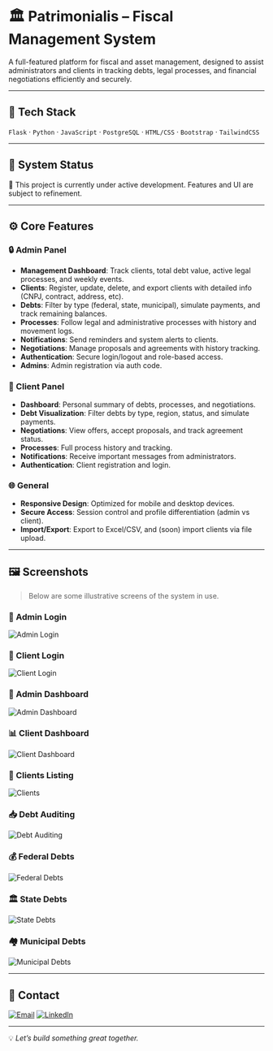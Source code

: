 # 🏛️ Patrimonialis – Fiscal Management System

A full-featured platform for fiscal and asset management, designed to assist administrators and clients in tracking debts, legal processes, and financial negotiations efficiently and securely.

---

## 🚀 Tech Stack

`Flask` · `Python` · `JavaScript` · `PostgreSQL` · `HTML/CSS` · `Bootstrap` · `TailwindCSS`

---

## 🔧 System Status

🚧 This project is currently under active development. Features and UI are subject to refinement.

---

## ⚙️ Core Features

### 🔒 Admin Panel

- **Management Dashboard**: Track clients, total debt value, active legal processes, and weekly events.
- **Clients**: Register, update, delete, and export clients with detailed info (CNPJ, contract, address, etc).
- **Debts**: Filter by type (federal, state, municipal), simulate payments, and track remaining balances.
- **Processes**: Follow legal and administrative processes with history and movement logs.
- **Notifications**: Send reminders and system alerts to clients.
- **Negotiations**: Manage proposals and agreements with history tracking.
- **Authentication**: Secure login/logout and role-based access.
- **Admins**: Admin registration via auth code.

### 👤 Client Panel

- **Dashboard**: Personal summary of debts, processes, and negotiations.
- **Debt Visualization**: Filter debts by type, region, status, and simulate payments.
- **Negotiations**: View offers, accept proposals, and track agreement status.
- **Processes**: Full process history and tracking.
- **Notifications**: Receive important messages from administrators.
- **Authentication**: Client registration and login.

### 🌐 General

- **Responsive Design**: Optimized for mobile and desktop devices.
- **Secure Access**: Session control and profile differentiation (admin vs client).
- **Import/Export**: Export to Excel/CSV, and (soon) import clients via file upload.

---

## 🖼️ Screenshots

> Below are some illustrative screens of the system in use.

### 🔐 Admin Login  
![Admin Login](./seets/login%20admin.png)

### 🔐 Client Login  
![Client Login](./seets/login%20cliente.png)

### 🧭 Admin Dashboard  
![Admin Dashboard](./seets/Dashboard%20Empresa.png)

### 📊 Client Dashboard  
![Client Dashboard](./seets/Dashboard%20Clientes.png)

### 🧾 Clients Listing  
![Clients](./seets/Clientes.png)

### 📥 Debt Auditing  
![Debt Auditing](./seets/auditoria_divida.png)

### 💰 Federal Debts  
![Federal Debts](./seets/debitos_federais.png)

### 🏛️ State Debts  
![State Debts](./seets/debitos_estaduais.png)

### 🏘️ Municipal Debts  
![Municipal Debts](./seets/debitos_municipais.png)

---

## 📩 Contact

[![Email](https://img.shields.io/badge/-Email-D14836?style=for-the-badge&logo=gmail&logoColor=white)](mailto:lds.antunesdev@gmail.com)
[![LinkedIn](https://img.shields.io/badge/-LinkedIn-0A66C2?style=for-the-badge&logo=linkedin&logoColor=white)](https://www.linkedin.com/in/lucas-souza-a869882aa/)

---

💡 *Let’s build something great together.*

<!-- updated by Lucas on July 10 -->
